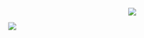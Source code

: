 
<p align="center"><img src="https://media.giphy.com/media/fsvV4iLHI9j5Rw2LRh/giphy-downsized-large.gif"></p>


<a href = "https://www.notion.so/saehim/444a0f78843b4ef7b4c477ffd7da222c?v=176f6517fe3e40dba1a898756224b609">
<img src="https://img.shields.io/badge/today I learned-#000000?style=for-the-badge&logo=notion&logoColor=white">
</a>
  
<!--
**new-pow/new-pow** is a ✨ _special_ ✨ repository because its `README.md` (this file) appears on your GitHub profile.

Here are some ideas to get you started:

- 🔭 I’m currently working on ...
- 🌱 I’m currently learning ...
- 👯 I’m looking to collaborate on ...
- 🤔 I’m looking for help with ...
- 💬 Ask me about ...
- 📫 How to reach me: ...
- 😄 Pronouns: ...
- ⚡ Fun fact: ...
-->
